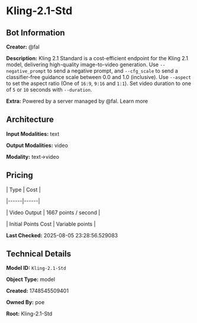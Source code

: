 # Kling-2.1-Std

## Bot Information

**Creator:** @fal

**Description:** Kling 2.1 Standard is a cost-efficient endpoint for the Kling 2.1 model, delivering high-quality image-to-video generation. Use `--negative_prompt` to send a negative prompt, and `--cfg_scale` to send a classifier-free guidance scale between 0.0 and 1.0 (inclusive). Use `--aspect` to set the aspect ratio (One of `16:9`, `9:16` and `1:1`). Set video duration to one of `5` or `10` seconds with `--duration`.

**Extra:** Powered by a server managed by @fal. Learn more


## Architecture

**Input Modalities:** text

**Output Modalities:** video

**Modality:** text->video


## Pricing

| Type | Cost |

|------|------|

| Video Output | 1667 points / second |

| Initial Points Cost | Variable points |


**Last Checked:** 2025-08-05 23:28:56.529083


## Technical Details

**Model ID:** `Kling-2.1-Std`

**Object Type:** model

**Created:** 1748545509401

**Owned By:** poe

**Root:** Kling-2.1-Std
